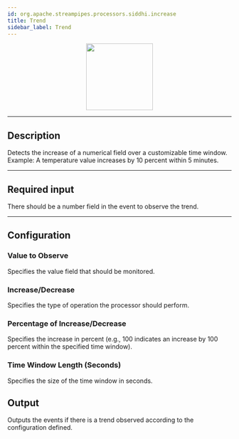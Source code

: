 ```yaml
---
id: org.apache.streampipes.processors.siddhi.increase
title: Trend
sidebar_label: Trend
---
```


<!--
  ~ Licensed to the Apache Software Foundation (ASF) under one or more
  ~ contributor license agreements.  See the NOTICE file distributed with
  ~ this work for additional information regarding copyright ownership.
  ~ The ASF licenses this file to You under the Apache License, Version 2.0
  ~ (the "License"); you may not use this file except in compliance with
  ~ the License.  You may obtain a copy of the License at
  ~
  ~    http://www.apache.org/licenses/LICENSE-2.0
  ~
  ~ Unless required by applicable law or agreed to in writing, software
  ~ distributed under the License is distributed on an "AS IS" BASIS,
  ~ WITHOUT WARRANTIES OR CONDITIONS OF ANY KIND, either express or implied.
  ~ See the License for the specific language governing permissions and
  ~ limitations under the License.
  ~
  -->



<p align="center"> 
    <img src="/img/pipeline-elements/org.apache.streampipes.processors.siddhi.increase/icon.png" width="150px;" class="pe-image-documentation"/>
</p>

***

## Description

Detects the increase of a numerical field over a customizable time window. Example: A temperature value increases by 10 percent within 5 minutes.

***

## Required input

There should be a number field in the event to observe the trend.

***

## Configuration

### Value to Observe

Specifies the value field that should be monitored.

### Increase/Decrease

Specifies the type of operation the processor should perform.

### Percentage of Increase/Decrease

Specifies the increase in percent (e.g., 100 indicates an increase by 100 percent within the specified time window).

### Time Window Length (Seconds)

Specifies the size of the time window in seconds.

## Output

Outputs the events if there is a trend observed according to the configuration defined.
